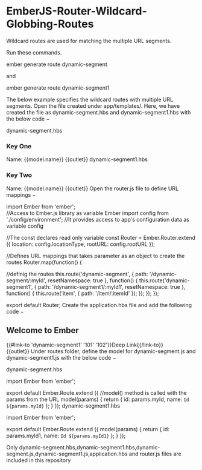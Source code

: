 # EmberJS-Router-Wildcard-Globbing-Routes
Wildcard routes are used for matching the multiple URL segments.

Run these commands.

ember generate route dynamic-segment

and 

ember generate route dynamic-segment1

The below example specifies the wildcard routes with multiple URL segments. Open the file created under app/templates/. Here, we have created the file as dynamic-segment.hbs and dynamic-segment1.hbs with the below code −

dynamic-segment.hbs

<h3>Key One</h3>
Name: {{model.name}}
{{outlet}}
dynamic-segment1.hbs

<h3>Key Two</h3>
Name: {{model.name}}
{{outlet}}
Open the router.js file to define URL mappings −

import Ember from 'ember';                   
//Access to Ember.js library as variable Ember
import config from './config/environment';
//It provides access to app's configuration data as variable config 

//The const declares read only variable
const Router = Ember.Router.extend ({
   location: config.locationType,
   rootURL: config.rootURL
});

//Defines URL mappings that takes parameter as an object to create the routes
Router.map(function() {
   
   //definig the routes
   this.route('dynamic-segment', { path: '/dynamic-segment/:myId', 
      resetNamespace: true }, function() {
      this.route('dynamic-segment1', { path: '/dynamic-segment1/:myId1', 
         resetNamespace: true }, function() {
         this.route('item', { path: '/item/:itemId' });
      });
   });
});

export default Router;
Create the application.hbs file and add the following code −

<h2 id = "title">Welcome to Ember</h2>
{{#link-to 'dynamic-segment1' '101' '102'}}Deep Link{{/link-to}}
<br>
{{outlet}}
Under routes folder, define the model for dynamic-segment.js and dynamic-segment1.js with the below code −

dynamic-segment.hbs

import Ember from 'ember';

export default Ember.Route.extend ({
   //model() method is called with the params from the URL
   model(params) {
      return { id: params.myId, name: `Id ${params.myId}` };
   }
});
dynamic-segment1.hbs

import Ember from 'ember';

export default Ember.Route.extend ({
   model(params) {
      return { id: params.myId1, name: `Id ${params.myId1}` };
   }
});

Only dynamic-segment.hbs,dynamic-segment1.hbs,dynamic-segment.js,dynamic-segment1.js,application.hbs and router.js files are included in
this repository


